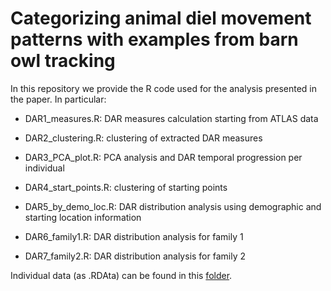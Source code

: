 # Categorizing animal diel movement patterns with examples from barn owl tracking

In this repository we provide the R code used for the analysis presented in the paper. In particular:

- DAR1_measures.R: 
  DAR measures calculation starting from ATLAS data
 
- DAR2_clustering.R: 
  clustering of extracted DAR measures
 
- DAR3_PCA_plot.R: 
  PCA analysis and DAR temporal progression per individual
  
- DAR4_start_points.R: 
  clustering of starting points
  
- DAR5_by_demo_loc.R: 
  DAR distribution analysis using demographic and starting location information
  
- DAR6_family1.R: 
  DAR distribution analysis for family 1
  
- DAR7_family2.R: 
  DAR distribution analysis for family 2

Individual data (as .RDAta) can be found in this [folder](https://drive.google.com/drive/folders/1DwtJwk9S1KIPxboLUMUDfTbozNC1L0a9?usp=sharing). 

